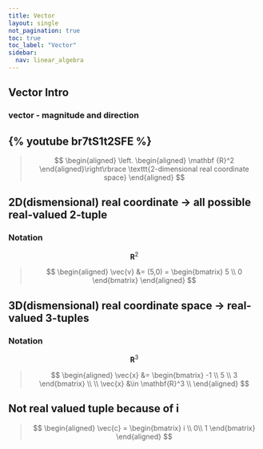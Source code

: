 ```yaml
---
title: Vector
layout: single
not_pagination: true
toc: true
toc_label: "Vector"
sidebar: 
  nav: linear_algebra
---
```


## Vector Intro

### vector - magnitude and direction

{% youtube br7tS1t2SFE %}
---

>$$ 
\begin{aligned}
\left. \begin{aligned}
\mathbf {R}^2
\end{aligned}\right\rbrace 
\texttt{2-dimensional real coordinate space}
\end{aligned}
$$
## 2D(dismensional) real coordinate -> all possible real-valued 2-tuple
### Notation
$$ \mathbf{R}^2 $$
>$$
\begin{aligned}
\vec{v} &= (5,0) = 
\begin{bmatrix}
5 \\ 0
\end{bmatrix} 
\end{aligned}
$$
## 3D(dismensional) real coordinate space -> real-valued 3-tuples 
### Notation
$$ \mathbf{R}^3 $$
>$$
\begin{aligned}
\vec{x} &=
\begin{bmatrix}
-1 \\
5 \\
3
\end{bmatrix}
\\
\\
\vec{x} &\in \mathbf{R}^3 \\
\end{aligned}
$$
## Not real valued tuple because of i
>$$ 
\begin{aligned}
\vec{c} =
\begin{bmatrix}
i \\
0\\
1
\end{bmatrix}
\end{aligned}
$$
